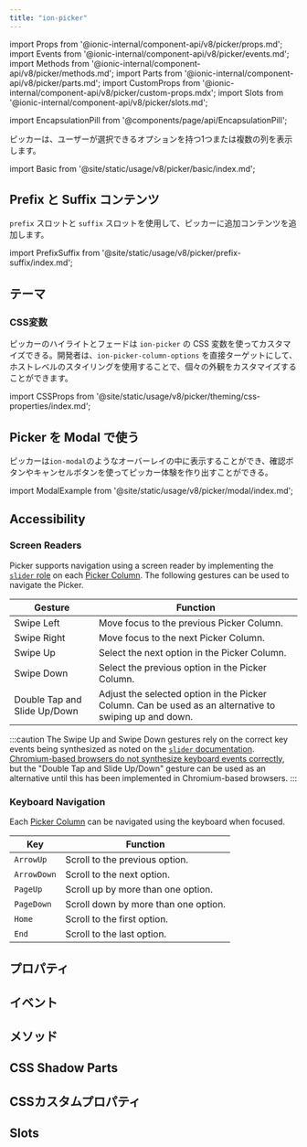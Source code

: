 ```yaml
---
title: "ion-picker"
---
```

import Props from '@ionic-internal/component-api/v8/picker/props.md';
import Events from '@ionic-internal/component-api/v8/picker/events.md';
import Methods from '@ionic-internal/component-api/v8/picker/methods.md';
import Parts from '@ionic-internal/component-api/v8/picker/parts.md';
import CustomProps from '@ionic-internal/component-api/v8/picker/custom-props.mdx';
import Slots from '@ionic-internal/component-api/v8/picker/slots.md';

<head>
  <title>ion-picker: Display a list of options in columns</title>
  <meta name="description" content="ピッカーは、ユーザーが選択できるオプションを持つ1つまたは複数の列を表示します。" />
</head>

import EncapsulationPill from '@components/page/api/EncapsulationPill';

<EncapsulationPill type="shadow" />

ピッカーは、ユーザーが選択できるオプションを持つ1つまたは複数の列を表示します。

import Basic from '@site/static/usage/v8/picker/basic/index.md';

<Basic />

## Prefix と Suffix コンテンツ

`prefix` スロットと `suffix` スロットを使用して、ピッカーに追加コンテンツを追加します。

import PrefixSuffix from '@site/static/usage/v8/picker/prefix-suffix/index.md';

<PrefixSuffix />

## テーマ

### CSS変数

ピッカーのハイライトとフェードは `ion-picker` の CSS 変数を使ってカスタマイズできる。開発者は、`ion-picker-column-options` を直接ターゲットにして、ホストレベルのスタイリングを使用することで、個々の外観をカスタマイズすることができます。

import CSSProps from '@site/static/usage/v8/picker/theming/css-properties/index.md';

<CSSProps />

## Picker を Modal で使う

ピッカーは`ion-modal`のようなオーバーレイの中に表示することができ、確認ボタンやキャンセルボタンを使ってピッカー体験を作り出すことができる。

import ModalExample from '@site/static/usage/v8/picker/modal/index.md';

<ModalExample />
  
## Accessibility

### Screen Readers

Picker supports navigation using a screen reader by implementing the [`slider` role](https://developer.mozilla.org/en-US/docs/Web/Accessibility/ARIA/Roles/slider_role) on each [Picker Column](./picker-column). The following gestures can be used to navigate the Picker.

| Gesture | Function |
| - | - |
| Swipe Left | Move focus to the previous Picker Column. |
| Swipe Right | Move focus to the next Picker Column. |
| Swipe Up | Select the next option in the Picker Column. |
| Swipe Down | Select the previous option in the Picker Column. |
| Double Tap and Slide Up/Down | Adjust the selected option in the Picker Column. Can be used as an alternative to swiping up and down. |

:::caution
The Swipe Up and Swipe Down gestures rely on the correct key events being synthesized as noted on the [`slider` documentation](https://developer.mozilla.org/en-US/docs/Web/Accessibility/ARIA/Roles/slider_role). [Chromium-based browsers do not synthesize keyboard events correctly](https://issues.chromium.org/issues/40816094), but the "Double Tap and Slide Up/Down" gesture can be used as an alternative until this has been implemented in Chromium-based browsers.
:::

### Keyboard Navigation

Each [Picker Column](./picker-column) can be navigated using the keyboard when focused.

| Key                | Function                                                     |
| ------------------ | ------------------------------------------------------------ |
| `ArrowUp` | Scroll to the previous option. |
| `ArrowDown` | Scroll to the next option. |
| `PageUp` | Scroll up by more than one option. |
| `PageDown` | Scroll down by more than one option. | 
| `Home` | Scroll to the first option. |
| `End` | Scroll to the last option. |

## プロパティ
<Props />

## イベント
<Events />

## メソッド
<Methods />

## CSS Shadow Parts
<Parts />

## CSSカスタムプロパティ
<CustomProps />

## Slots
<Slots />

